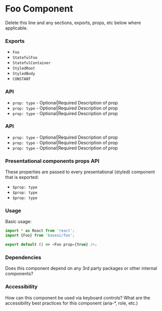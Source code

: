 # Foo Component

Delete this line and any sections, exports, props, etc below where applicable.

### Exports

* `Foo`
* `StatefulFoo`
* `StatefulContainer`
* `StyledRoot`
* `StyledBody`
* `CONSTANT`

### <Foo/> API

* `prop: type` - Optional|Required
  Description of prop
* `prop: type` - Optional|Required
  Description of prop
* `prop: type` - Optional|Required
  Description of prop

### <StatefulFoo/> API

* `prop: type` - Optional|Required
  Description of prop
* `prop: type` - Optional|Required
  Description of prop
* `prop: type` - Optional|Required
  Description of prop

### Presentational components props API

These properties are passed to every presentational (styled) component that is exported:

* `$prop: type`
* `$prop: type`
* `$prop: type`

### Usage

Basic usage:

```javascript
import * as React from 'react';
import {Foo} from 'baseui/foo';

export default () => <Foo prop={true} />;
```

### Dependencies

Does this component depend on any 3rd party packages or other internal components?

### Accessibility

How can this component be used via keyboard controls?
What are the accessibility best practices for this component (aria-\*, role, etc.)
